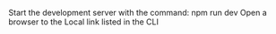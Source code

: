 Start the development server with the command: npm run dev
Open a browser to the Local link listed in the CLI